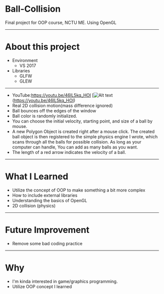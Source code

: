 # Ball-Collision
Final project for OOP course, NCTU ME.
Using OpenGL
******
# About this project
  
- Environment
     - VS 2017
- Libraries
     - GLFW
     - GLEW

******

- YouTube:https://youtu.be/46IL5kq_HOI
[![Alt text](https://github.com/Sciencethebird/Collision/blob/master/collision_demo_1.PNG)(https://youtu.be/46IL5kq_HOI)
- Real 2D collision motion(mass difference ignored)
- Ball bounces off the edges of the window
- Ball color is randomly initialized.
- You can choose the initial velocity, starting point, and size of a ball by mouse.
- A new Polygon Object is created right after a mouse click. The created ball object is then registered to the simple physics engine I wrote, which scans through all the balls for possible collision. As long as your computer can handle, You can add as many balls as you want.
- The length of a red arrow indicates the velocity of a ball.

****
# What I Learned 
- Utilize the concept of OOP to make something a bit more complex
- How to include external libraries
- Understanding the basics of OpenGL
- 2D collision (physics)

****
# Future Improvement
- Remove some bad coding practice
****
# Why
- I'm kinda interested in game/graphics programming. 
- Utilize OOP concept I learned
